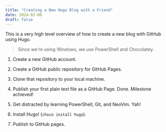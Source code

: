 ```yaml
---
title: "Creating a New Hugo Blog with a Friend"
date: 2024-02-06
draft: false
---
```


This is a very high level overview of how to create a new blog with GitHub using Hugo.

> Since we're using Windows, we use PowerShell and Chocolatey.

1. Create a new GitHub account.

2. Create a GitHub public repository for GitHub Pages.

3. Clone that repository to your local machine.

4. Publish your first plain text file as a GitHub Page. Done. Milestone achieved!

5. Get distracted by learning PowerShell, Git, and NeoVim. Yah!

6. Install Hugo! (`choco install hugo`).

7. Publish to GitHub pages.
